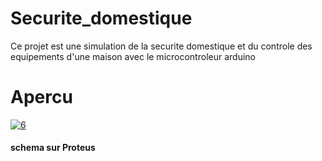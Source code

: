 # Securite_domestique
Ce projet est une simulation de la securite domestique et du controle des equipements d'une maison avec le microcontroleur arduino

# Apercu

<a href="https://ibb.co/ysg9wYY"><img src="https://i.ibb.co/3hS3DMM/6.png" alt="6" border="0" /></a><br>
<h4>schema sur Proteus</h4>
